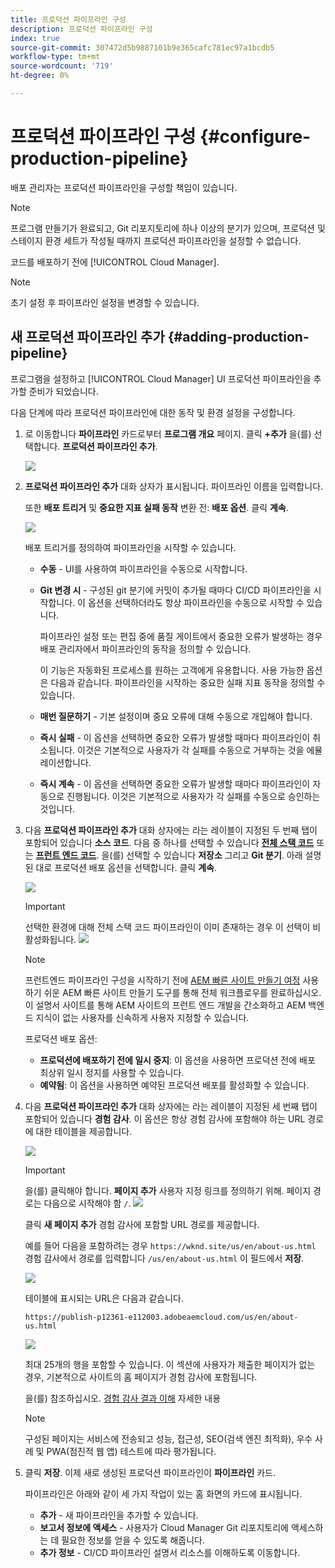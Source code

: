 ```yaml
---
title: 프로덕션 파이프라인 구성
description: 프로덕션 파이프라인 구성
index: true
source-git-commit: 307472d5b9887101b9e365cafc781ec97a1bcdb5
workflow-type: tm+mt
source-wordcount: '719'
ht-degree: 0%

---
```



# 프로덕션 파이프라인 구성 {#configure-production-pipeline}

배포 관리자는 프로덕션 파이프라인을 구성할 책임이 있습니다.

>[!NOTE]
>프로그램 만들기가 완료되고, Git 리포지토리에 하나 이상의 분기가 있으며, 프로덕션 및 스테이지 환경 세트가 작성될 때까지 프로덕션 파이프라인을 설정할 수 없습니다.

코드를 배포하기 전에 [!UICONTROL Cloud Manager].

>[!NOTE]
>초기 설정 후 파이프라인 설정을 변경할 수 있습니다.

## 새 프로덕션 파이프라인 추가 {#adding-production-pipeline}

프로그램을 설정하고 [!UICONTROL Cloud Manager] UI 프로덕션 파이프라인을 추가할 준비가 되었습니다.

다음 단계에 따라 프로덕션 파이프라인에 대한 동작 및 환경 설정을 구성합니다.

1. 로 이동합니다 **파이프라인** 카드로부터 **프로그램 개요** 페이지.
클릭 **+추가** 을(를) 선택합니다. **프로덕션 파이프라인 추가**.

   ![](/help/implementing/cloud-manager/assets/configure-pipeline/add-prod-1.png)

1. **프로덕션 파이프라인 추가** 대화 상자가 표시됩니다. 파이프라인 이름을 입력합니다.

   또한 **배포 트리거** 및 **중요한 지표 실패 동작** 변환 전: **배포 옵션**. 클릭 **계속**.

   ![](/help/implementing/cloud-manager/assets/configure-pipeline/prod-pipeline-add2.png)


   배포 트리거를 정의하여 파이프라인을 시작할 수 있습니다.

   * **수동** - UI를 사용하여 파이프라인을 수동으로 시작합니다.
   * **Git 변경 시** - 구성된 git 분기에 커밋이 추가될 때마다 CI/CD 파이프라인을 시작합니다. 이 옵션을 선택하더라도 항상 파이프라인을 수동으로 시작할 수 있습니다.

      파이프라인 설정 또는 편집 중에 품질 게이트에서 중요한 오류가 발생하는 경우 배포 관리자에서 파이프라인의 동작을 정의할 수 있습니다.

      이 기능은 자동화된 프로세스를 원하는 고객에게 유용합니다. 사용 가능한 옵션은 다음과 같습니다.
   파이프라인을 시작하는 중요한 실패 지표 동작을 정의할 수 있습니다.

   * **매번 질문하기** - 기본 설정이며 중요 오류에 대해 수동으로 개입해야 합니다.
   * **즉시 실패** - 이 옵션을 선택하면 중요한 오류가 발생할 때마다 파이프라인이 취소됩니다. 이것은 기본적으로 사용자가 각 실패를 수동으로 거부하는 것을 에뮬레이션합니다.
   * **즉시 계속** - 이 옵션을 선택하면 중요한 오류가 발생할 때마다 파이프라인이 자동으로 진행됩니다. 이것은 기본적으로 사용자가 각 실패를 수동으로 승인하는 것입니다.


1. 다음 **프로덕션 파이프라인 추가** 대화 상자에는 라는 레이블이 지정된 두 번째 탭이 포함되어 있습니다 **소스 코드**. 다음 중 하나를 선택할 수 있습니다 **[전체 스택 코드](/help/implementing/cloud-manager/configuring-pipelines/introduction-ci-cd-pipelines.md#full-stack-pipeline)** 또는 **[프런트 엔드 코드](/help/implementing/cloud-manager/configuring-pipelines/introduction-ci-cd-pipelines.md#front-end)**. 을(를) 선택할 수 있습니다 **저장소** 그리고 **Git 분기**. 아래 설명된 대로 프로덕션 배포 옵션을 선택합니다. 클릭 **계속**.

   ![](/help/implementing/cloud-manager/assets/configure-pipeline/prod-fullstack1.png)

   >[!IMPORTANT]
   >선택한 환경에 대해 전체 스택 코드 파이프라인이 이미 존재하는 경우 이 선택이 비활성화됩니다.
   >![](/help/implementing/cloud-manager/assets/configure-pipeline/full-stack-disabled.png)

   >[!NOTE]
   >프런트엔드 파이프라인 구성을 시작하기 전에 [AEM 빠른 사이트 만들기 여정](https://experienceleague.adobe.com/docs/experience-manager-cloud-service/sites-journey/quick-site/overview.html) 사용하기 쉬운 AEM 빠른 사이트 만들기 도구를 통해 전체 워크플로우를 완료하십시오. 이 설명서 사이트를 통해 AEM 사이트의 프런트 엔드 개발을 간소화하고 AEM 백엔드 지식이 없는 사용자를 신속하게 사용자 지정할 수 있습니다.

   프로덕션 배포 옵션:

   * **프로덕션에 배포하기 전에 일시 중지**: 이 옵션을 사용하면 프로덕션 전에 배포 최상위 일시 정지를 사용할 수 있습니다.
   * **예약됨**: 이 옵션을 사용하면 예약된 프로덕션 배포를 활성화할 수 있습니다.

1. 다음 **프로덕션 파이프라인 추가** 대화 상자에는 라는 레이블이 지정된 세 번째 탭이 포함되어 있습니다 **경험 감사**. 이 옵션은 항상 경험 감사에 포함해야 하는 URL 경로에 대한 테이블을 제공합니다.

   ![](/help/implementing/cloud-manager/assets/configure-pipeline/add-prod-audit.png)

   >[!IMPORTANT]
   >을(를) 클릭해야 합니다. **페이지 추가** 사용자 지정 링크를 정의하기 위해. 페이지 경로는 다음으로 시작해야 함 `/`.
   >![](/help/implementing/cloud-manager/assets/configure-pipeline/add-prod-audit2.png)


   클릭 **새 페이지 추가** 경험 감사에 포함할 URL 경로를 제공합니다.

   예를 들어 다음을 포함하려는 경우 `https://wknd.site/us/en/about-us.html` 경험 감사에서 경로를 입력합니다 `/us/en/about-us.html` 이 필드에서 **저장**.

   ![](/help/implementing/cloud-manager/assets/configure-pipeline/add-prod-audit3.png)

   테이블에 표시되는 URL은 다음과 같습니다.

   `https://publish-p12361-e112003.adobeaemcloud.com/us/en/about-us.html`

   ![](/help/implementing/cloud-manager/assets/configure-pipeline/add-prod-audit4.png)

   최대 25개의 행을 포함할 수 있습니다. 이 섹션에 사용자가 제출한 페이지가 없는 경우, 기본적으로 사이트의 홈 페이지가 경험 감사에 포함됩니다.

   을(를) 참조하십시오. [경험 감사 결과 이해](/help/implementing/cloud-manager/experience-audit-testing.md) 자세한 내용

   >[!NOTE]
   > 구성된 페이지는 서비스에 전송되고 성능, 접근성, SEO(검색 엔진 최적화), 우수 사례 및 PWA(점진적 웹 앱) 테스트에 따라 평가됩니다.

1. 클릭 **저장**. 이제 새로 생성된 프로덕션 파이프라인이 **파이프라인** 카드.

   파이프라인은 아래와 같이 세 가지 작업이 있는 홈 화면의 카드에 표시됩니다.

   * **추가** - 새 파이프라인을 추가할 수 있습니다.
   * **보고서 정보에 액세스** - 사용자가 Cloud Manager Git 리포지토리에 액세스하는 데 필요한 정보를 얻을 수 있도록 해줍니다.
   * **추가 정보** - CI/CD 파이프라인 설명서 리소스를 이해하도록 이동합니다.


